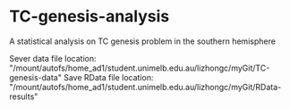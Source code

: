 # TC-genesis-analysis
A statistical analysis on TC genesis problem in the southern hemisphere

Sever data file location: "/mount/autofs/home_ad1/student.unimelb.edu.au/lizhongc/myGit/TC-genesis-data"
Save RData file location: "/mount/autofs/home_ad1/student.unimelb.edu.au/lizhongc/myGit/RData-results"
